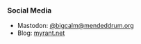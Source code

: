 ### Social Media
* Mastodon: <a rel="nofollow" href="https://mendeddrum.org/@bigcalm">@bigcalm@mendeddrum.org</a>
* Blog: <a rel="nofollow" href="https://myrant.net">myrant.net</a>

<!--
**bigcalm/bigcalm** is a ✨ _special_ ✨ repository because its `README.md` (this file) appears on your GitHub profile.

Here are some ideas to get you started:

- 🔭 I’m currently working on ...
- 🌱 I’m currently learning ...
- 👯 I’m looking to collaborate on ...
- 🤔 I’m looking for help with ...
- 💬 Ask me about ...
- 📫 How to reach me: ...
- 😄 Pronouns: ...
- ⚡ Fun fact: ...
-->

